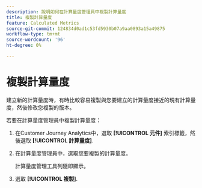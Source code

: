 ```yaml
---
description: 說明如何在計算量度管理員中複製計算量度
title: 複製計算量度
feature: Calculated Metrics
source-git-commit: 124834d0ad1c53fd5930b07a9aa0893a15a49875
workflow-type: tm+mt
source-wordcount: '96'
ht-degree: 0%

---
```


# 複製計算量度

建立新的計算量度時，有時比較容易複製與您要建立的計算量度接近的現有計算量度，然後修改您複製的版本。

若要在計算量度管理員中複製計算量度：

1. 在Customer Journey Analytics中，選取 **[!UICONTROL 元件]** 索引標籤，然後選取 **[!UICONTROL 計算量度]**.

1. 在計算量度管理員中，選取您要複製的計算量度。

   計算量度管理工具列隨即顯示。

1. 選取 **[!UICONTROL 複製]**.